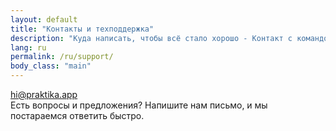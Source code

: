 ```yaml
---
layout: default
title: "Контакты и техподдержка"
description: "Куда написать, чтобы всё стало хорошо - Контакт с командой Praktika"
lang: ru
permalink: /ru/support/
body_class: "main"
---
```


<div class="main">
  <div class="content">
    <div class="first-screen-wrapper">
      <a href="mailto:hi@praktika.app?subject=Есть вопросики!" class="mailto w-inline-block">
        <div class="contacts-wrapper">hi@praktika.app</div>
      </a>
      <div class="feedback-form-text">
        Есть вопросы и предложения? Напишите нам письмо, и мы постараемся ответить быстро.
      </div>
    </div>
  </div>
</div>